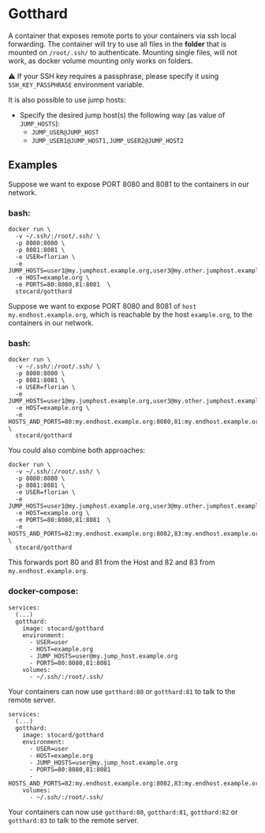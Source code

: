 # Gotthard

A container that exposes remote ports to your containers via ssh local forwarding.
The container will try to use all files in the **folder** that is mounted on `/root/.ssh/` to authenticate. 
Mounting single files, will not work, as docker volume mounting only works on folders.

:warning: If your SSH key requires a passphrase, please specify it using `SSH_KEY_PASSPHRASE` environment variable.

It is also possible to use jump hosts:
* Specify the desired jump host(s) the following way (as value of `JUMP_HOSTS`): 
  * `JUMP_USER@JUMP_HOST`
  * `JUMP_USER1@JUMP_HOST1,JUMP_USER2@JUMP_HOST2`

## Examples

Suppose we want to expose PORT 8080 and 8081 to the containers in our network.

### bash:
```
docker run \
  -v ~/.ssh/:/root/.ssh/ \
  -p 8080:8080 \
  -p 8081:8081 \
  -e USER=florian \
  -e JUMP_HOSTS=user1@my.jumphost.example.org,user3@my.other.jumphost.example.org
  -e HOST=example.org \
  -e PORTS=80:8080,81:8081  \
  stocard/gotthard
```

Suppose we want to expose PORT 8080 and 8081 of `host my.endhost.example.org`, which is reachable 
by the host `example.org`, to the containers in our network.

### bash:
```
docker run \
  -v ~/.ssh/:/root/.ssh/ \
  -p 8080:8080 \
  -p 8081:8081 \
  -e USER=florian \
  -e JUMP_HOSTS=user1@my.jumphost.example.org,user3@my.other.jumphost.example.org
  -e HOST=example.org \
  -e HOSTS_AND_PORTS=80:my.endhost.example.org:8080,81:my.endhost.example.org:8081  \
  stocard/gotthard
```

You could also combine both approaches:

```
docker run \
  -v ~/.ssh/:/root/.ssh/ \
  -p 8080:8080 \
  -p 8081:8081 \
  -e USER=florian \
  -e JUMP_HOSTS=user1@my.jumphost.example.org,user3@my.other.jumphost.example.org
  -e HOST=example.org \
  -e PORTS=80:8080,81:8081  \
  -e HOSTS_AND_PORTS=82:my.endhost.example.org:8082,83:my.endhost.example.org:8083  \
  stocard/gotthard
```

This forwards port 80 and 81 from the Host and 82 and 83 from `my.endhost.example.org`.


### docker-compose:
```
services:
  (...)
  gotthard:
    image: stocard/gotthard
    environment: 
      - USER=user
      - HOST=example.org
      - JUMP_HOSTS=user@my.jump_host.example.org
      - PORTS=80:8080,81:8081
    volumes:
      - ~/.ssh/:/root/.ssh/
```

Your containers can now use `gotthard:80` or `gotthard:81` to talk to the remote server.

```
services:
  (...)
  gotthard:
    image: stocard/gotthard
    environment: 
      - USER=user
      - HOST=example.org
      - JUMP_HOSTS=user@my.jump_host.example.org
      - PORTS=80:8080,81:8081
      - HOSTS_AND_PORTS=82:my.endhost.example.org:8082,83:my.endhost.example.org:8083
    volumes:
      - ~/.ssh/:/root/.ssh/
```

Your containers can now use `gotthard:80`, `gotthard:81`, `gotthard:82` or `gotthard:83` to talk to the remote server.
